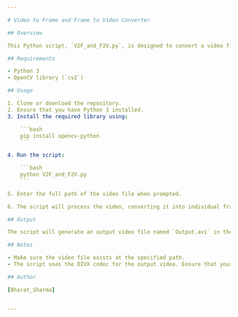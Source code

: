 ```yaml
---

# Video to Frame and Frame to Video Converter

## Overview

This Python script, `V2F_and_F2V.py`, is designed to convert a video file into individual frames and then reconstruct those frames back into a video. It uses the OpenCV library for video processing.

## Requirements

- Python 3
- OpenCV library (`cv2`)

## Usage

1. Clone or download the repository.
2. Ensure that you have Python 3 installed.
3. Install the required library using:

    ```bash
    pip install opencv-python
    ```

4. Run the script:

    ```bash
    python V2F_and_F2V.py
    ```

5. Enter the full path of the video file when prompted.

6. The script will process the video, converting it into individual frames and then reconstructing those frames back into a video.

## Output

The script will generate an output video file named `Output.avi` in the same directory as the script.

## Notes

- Make sure the video file exists at the specified path.
- The script uses the DIVX codec for the output video. Ensure that your system supports this codec.

## Author

[Bharat_Sharma]


---
```

